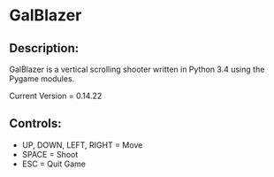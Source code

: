
<p align="center">
<h1>GalBlazer</h1>

<h2>Description:</h2>
<p>GalBlazer is a vertical scrolling shooter written in Python 3.4 using the Pygame modules.<p>

Current Version = 0.14.22

<h2>Controls:</h2>
<ul>
  <li>UP, DOWN, LEFT, RIGHT = Move</li>
  <li>SPACE = Shoot</li>
  <li>ESC = Quit Game</li>
</ul>
</p>
